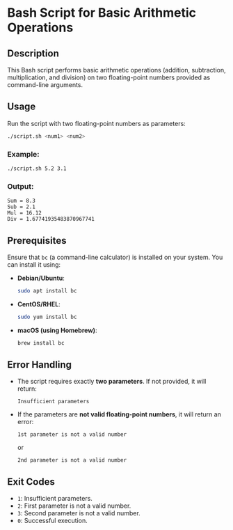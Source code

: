 # Bash Script for Basic Arithmetic Operations

## Description
This Bash script performs basic arithmetic operations (addition, subtraction, multiplication, and division) on two floating-point numbers provided as command-line arguments.

## Usage
Run the script with two floating-point numbers as parameters:

```bash
./script.sh <num1> <num2>
```

### Example:
```bash
./script.sh 5.2 3.1
```

### Output:
```
Sum = 8.3
Sub = 2.1
Mul = 16.12
Div = 1.67741935483870967741
```

## Prerequisites
Ensure that `bc` (a command-line calculator) is installed on your system. You can install it using:

- **Debian/Ubuntu**:
  ```bash
  sudo apt install bc
  ```
- **CentOS/RHEL**:
  ```bash
  sudo yum install bc
  ```
- **macOS (using Homebrew)**:
  ```bash
  brew install bc
  ```

## Error Handling
- The script requires exactly **two parameters**. If not provided, it will return:
  ```
  Insufficient parameters
  ```
- If the parameters are **not valid floating-point numbers**, it will return an error:
  ```
  1st parameter is not a valid number
  ```
  or
  ```
  2nd parameter is not a valid number
  ```

## Exit Codes
- `1`: Insufficient parameters.
- `2`: First parameter is not a valid number.
- `3`: Second parameter is not a valid number.
- `0`: Successful execution.